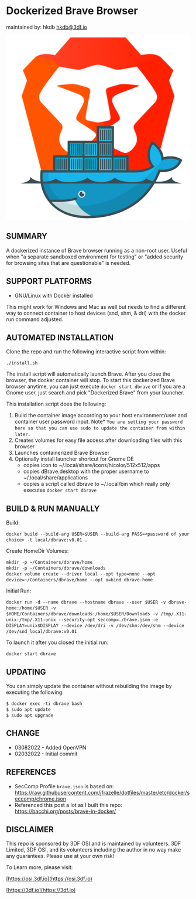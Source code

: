 # Dockerized Brave Browser
maintained by: hkdb <hkdb@3df.io>

![dBrave logo](dbrave-logo.png)

## SUMMARY

A dockerized instance of Brave browser running as a non-root user. Useful when "a separate sandboxed environment for testing" or "added security for browsing sites that are questionable" is needed.

## SUPPORT PLATFORMS

- GNU/Linux with Docker installed

This might work for Windows and Mac as well but needs to find a different way to connect container to host devices (snd, shm, & dri) with the docker run command adjusted.

## AUTOMATED INSTALLATION

Clone the repo and run the following interactive script from within:

```
./install.sh
```

The install script will automatically launch Brave. After you close the browser, the docker container will stop. To start this dockerized Brave browser anytime, you can just execute `docker start dbrave` or if you are a Gnome user, just search and pick "Dockerized Brave" from your launcher.

This installation script does the following:

1. Build the container image according to your host environment/user and container user password input. Note* `You are setting your password here so that you can use sudo to update the container from within later.`
2. Creates volumes for easy file access after downloading files with this browser
3. Launches containerized Brave Browser
4. Optionally install launcher shortcut for Gnome DE
   - copies icon to ~/.local/share/icons/hicolor/512x512/apps
   - copies dBrave.desktop with the proper username to ~/.local/share/applications
   - copies a script called dbrave to ~/.local/bin which really only executes `docker start dbrave`

## BUILD & RUN MANUALLY

Build:

```
docker build --build-arg USER=$USER --build-arg PASS=<password of your choice> -t local/dbrave:v0.01 .
```

Create HomeDir Volumes:

```
mkdir -p ~/Containers/dbrave/home
mkdir -p ~/Containers/dbrave/downloads
docker volume create --driver local --opt type=none --opt device=~/Containers/dbrave/home --opt o=bind dbrave-home
```

Initial Run:

```
docker run -d --name dbrave --hostname dbrave --user $USER -v dbrave-home:/home/$USER -v $HOME/Containers/dbrave/downloads:/home/$USER/Downloads -v /tmp/.X11-unix:/tmp/.X11-unix --security-opt seccomp=./brave.json -e DISPLAY=unix$DISPLAY --device /dev/dri -v /dev/shm:/dev/shm --device /dev/snd local/dbrave:v0.01
```

To launch it after you closed the initial run:

```
docker start dbrave
```

## UPDATING

You can simply update the container without rebuilding the image by executing the following:

```
$ docker exec -ti dbrave bash
$ sudo apt update
$ sudo apt upgrade
```

## CHANGE

- 03082022 - Added OpenVPN
- 02032022 - Initial commit

## REFERENCES

- SecComp Profile `brave.json` is based on: https://raw.githubusercontent.com/jfrazelle/dotfiles/master/etc/docker/seccomp/chrome.json
- Referenced this post a lot as I built this repo: https://bacchi.org/posts/brave-in-docker/

## DISCLAIMER

This repo is sponsored by 3DF OSI and is maintained by volunteers. 3DF Limited, 3DF OSI, and its volunteers including the author in no way make any guarantees. Please use at your own risk!

To Learn more, please visit:

[https://osi.3df.io](https://osi.3df.io)

[https://3df.io](https://3df.io)

